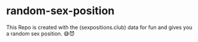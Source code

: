 # random-sex-position
This Repo is created with the (sexpositions.club) data for fun and gives you a random sex position. 😅😈
